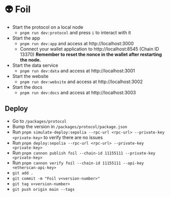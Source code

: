 # 👽 Foil

- Start the protocol on a local node
  - `pnpm run dev:protocol` and press `i` to interact with it
- Start the app
  - `pnpm run dev:app` and access at http://localhost:3000
  - Connect your wallet application to http://localhost:8545 (Chain ID 13370) **Remember to reset the nonce in the wallet after restarting the node.**
- Start the data service
  - `pnpm run dev:data` and access at http://localhost:3001
- Start the website
  - `pnpm run dev:website` and access at http://localhost:3002
- Start the docs
  - `pnpm run dev:docs` and access at http://localhost:3003

## Deploy

- Go to `/packages/protocol`
- Bump the version in `/packages/protocol/package.json`
- Run `pnpm simulate-deploy:sepolia --rpc-url <rpc-url> --private-key <private-key>` to verify there are no issues
- Run `pnpm deploy:sepolia --rpc-url <rpc-url> --private-key <private-key>`
- Run `pnpm cannon publish foil --chain-id 11155111 --private-key <private-key>`
- Run `pnpm cannon verify foil --chain-id 11155111 --api-key <etherscan-api-key>`
- `git add .`
- `git commit -m "Foil v<version-number>"`
- `git tag v<version-number>`
- `git push origin main --tags`